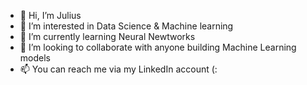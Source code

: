 - 👋 Hi, I’m Julius
- 👀 I’m interested in Data Science & Machine learning
- 🌱 I’m currently learning Neural Newtworks
- 💞️ I’m looking to collaborate with anyone building Machine Learning models
- 📫 You can reach me via my LinkedIn account (:


<!---
julius-m20/julius-m20 is a ✨ special ✨ repository because its `README.md` (this file) appears on your GitHub profile.
You can click the Preview link to take a look at your changes.
--->
